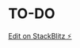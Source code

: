 # TO-DO

[Edit on StackBlitz ⚡️](https://stackblitz.com/edit/nativescript-stackblitz-templates-rknfbs)